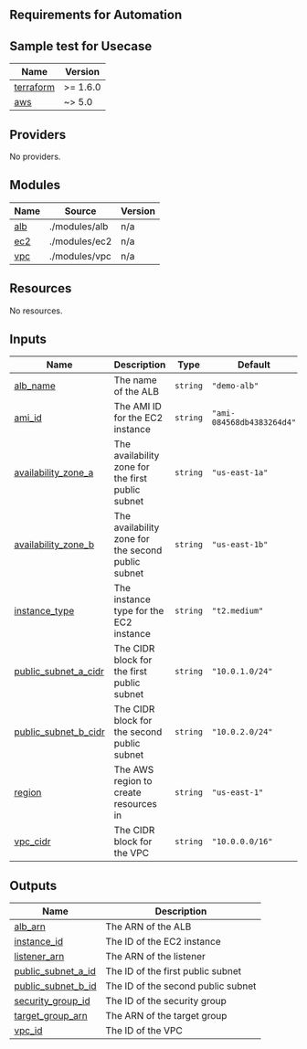## Requirements for Automation 

## Sample test for Usecase
| Name | Version |
|------|---------|
| <a name="requirement_terraform"></a> [terraform](#requirement\_terraform) | >= 1.6.0 |
| <a name="requirement_aws"></a> [aws](#requirement\_aws) | ~> 5.0 |

## Providers

No providers.

## Modules

| Name | Source | Version |
|------|--------|---------|
| <a name="module_alb"></a> [alb](#module\_alb) | ./modules/alb | n/a |
| <a name="module_ec2"></a> [ec2](#module\_ec2) | ./modules/ec2 | n/a |
| <a name="module_vpc"></a> [vpc](#module\_vpc) | ./modules/vpc | n/a |

## Resources

No resources.

## Inputs

| Name | Description | Type | Default | Required |
|------|-------------|------|---------|:--------:|
| <a name="input_alb_name"></a> [alb\_name](#input\_alb\_name) | The name of the ALB | `string` | `"demo-alb"` | no |
| <a name="input_ami_id"></a> [ami\_id](#input\_ami\_id) | The AMI ID for the EC2 instance | `string` | `"ami-084568db4383264d4"` | no |
| <a name="input_availability_zone_a"></a> [availability\_zone\_a](#input\_availability\_zone\_a) | The availability zone for the first public subnet | `string` | `"us-east-1a"` | no |
| <a name="input_availability_zone_b"></a> [availability\_zone\_b](#input\_availability\_zone\_b) | The availability zone for the second public subnet | `string` | `"us-east-1b"` | no |
| <a name="input_instance_type"></a> [instance\_type](#input\_instance\_type) | The instance type for the EC2 instance | `string` | `"t2.medium"` | no |
| <a name="input_public_subnet_a_cidr"></a> [public\_subnet\_a\_cidr](#input\_public\_subnet\_a\_cidr) | The CIDR block for the first public subnet | `string` | `"10.0.1.0/24"` | no |
| <a name="input_public_subnet_b_cidr"></a> [public\_subnet\_b\_cidr](#input\_public\_subnet\_b\_cidr) | The CIDR block for the second public subnet | `string` | `"10.0.2.0/24"` | no |
| <a name="input_region"></a> [region](#input\_region) | The AWS region to create resources in | `string` | `"us-east-1"` | no |
| <a name="input_vpc_cidr"></a> [vpc\_cidr](#input\_vpc\_cidr) | The CIDR block for the VPC | `string` | `"10.0.0.0/16"` | no |

## Outputs

| Name | Description |
|------|-------------|
| <a name="output_alb_arn"></a> [alb\_arn](#output\_alb\_arn) | The ARN of the ALB |
| <a name="output_instance_id"></a> [instance\_id](#output\_instance\_id) | The ID of the EC2 instance |
| <a name="output_listener_arn"></a> [listener\_arn](#output\_listener\_arn) | The ARN of the listener |
| <a name="output_public_subnet_a_id"></a> [public\_subnet\_a\_id](#output\_public\_subnet\_a\_id) | The ID of the first public subnet |
| <a name="output_public_subnet_b_id"></a> [public\_subnet\_b\_id](#output\_public\_subnet\_b\_id) | The ID of the second public subnet |
| <a name="output_security_group_id"></a> [security\_group\_id](#output\_security\_group\_id) | The ID of the security group |
| <a name="output_target_group_arn"></a> [target\_group\_arn](#output\_target\_group\_arn) | The ARN of the target group |
| <a name="output_vpc_id"></a> [vpc\_id](#output\_vpc\_id) | The ID of the VPC |
